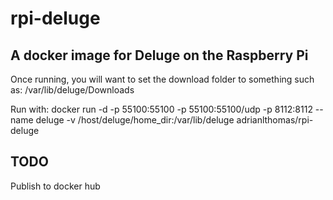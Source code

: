 # rpi-deluge
## A docker image for Deluge on the Raspberry Pi

Once running, you will want to set the download folder to something such as: /var/lib/deluge/Downloads

Run with: 
docker run -d -p 55100:55100 -p 55100:55100/udp -p 8112:8112 --name deluge   -v /host/deluge/home_dir:/var/lib/deluge adrianlthomas/rpi-deluge

## TODO
Publish to docker hub

